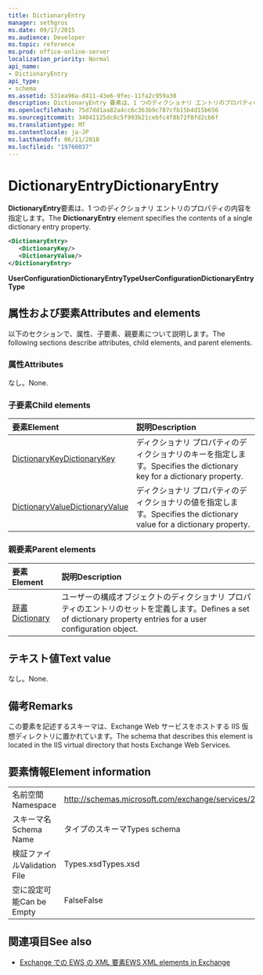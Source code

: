 ```yaml
---
title: DictionaryEntry
manager: sethgros
ms.date: 09/17/2015
ms.audience: Developer
ms.topic: reference
ms.prod: office-online-server
localization_priority: Normal
api_name:
- DictionaryEntry
api_type:
- schema
ms.assetid: 531ea96a-d411-43e6-9fec-11fa2c959a30
description: DictionaryEntry 要素は、1 つのディクショナリ エントリのプロパティの内容を指定します。
ms.openlocfilehash: 75d7dd1aa82a4cc6c363b9c787cfb15b4d15b656
ms.sourcegitcommit: 34041125dc8c5f993b21cebfc4f8b72f0fd2cb6f
ms.translationtype: MT
ms.contentlocale: ja-JP
ms.lasthandoff: 06/11/2018
ms.locfileid: "19760037"
---
```

# <a name="dictionaryentry"></a><span data-ttu-id="2013d-103">DictionaryEntry</span><span class="sxs-lookup"><span data-stu-id="2013d-103">DictionaryEntry</span></span>

<span data-ttu-id="2013d-104">**DictionaryEntry**要素は、1 つのディクショナリ エントリのプロパティの内容を指定します。</span><span class="sxs-lookup"><span data-stu-id="2013d-104">The **DictionaryEntry** element specifies the contents of a single dictionary entry property.</span></span> 
  
```xml
<DictionaryEntry>
   <DictionaryKey/>
   <DictionaryValue/>
</DictionaryEntry>
```

 <span data-ttu-id="2013d-105">**UserConfigurationDictionaryEntryType**</span><span class="sxs-lookup"><span data-stu-id="2013d-105">**UserConfigurationDictionaryEntryType**</span></span>
## <a name="attributes-and-elements"></a><span data-ttu-id="2013d-106">属性および要素</span><span class="sxs-lookup"><span data-stu-id="2013d-106">Attributes and elements</span></span>

<span data-ttu-id="2013d-107">以下のセクションで、属性、子要素、親要素について説明します。</span><span class="sxs-lookup"><span data-stu-id="2013d-107">The following sections describe attributes, child elements, and parent elements.</span></span>
  
### <a name="attributes"></a><span data-ttu-id="2013d-108">属性</span><span class="sxs-lookup"><span data-stu-id="2013d-108">Attributes</span></span>

<span data-ttu-id="2013d-109">なし。</span><span class="sxs-lookup"><span data-stu-id="2013d-109">None.</span></span>
  
### <a name="child-elements"></a><span data-ttu-id="2013d-110">子要素</span><span class="sxs-lookup"><span data-stu-id="2013d-110">Child elements</span></span>

|<span data-ttu-id="2013d-111">**要素**</span><span class="sxs-lookup"><span data-stu-id="2013d-111">**Element**</span></span>|<span data-ttu-id="2013d-112">**説明**</span><span class="sxs-lookup"><span data-stu-id="2013d-112">**Description**</span></span>|
|:-----|:-----|
|[<span data-ttu-id="2013d-113">DictionaryKey</span><span class="sxs-lookup"><span data-stu-id="2013d-113">DictionaryKey</span></span>](dictionarykey.md) <br/> |<span data-ttu-id="2013d-114">ディクショナリ プロパティのディクショナリのキーを指定します。</span><span class="sxs-lookup"><span data-stu-id="2013d-114">Specifies the dictionary key for a dictionary property.</span></span>  <br/> |
|[<span data-ttu-id="2013d-115">DictionaryValue</span><span class="sxs-lookup"><span data-stu-id="2013d-115">DictionaryValue</span></span>](dictionaryvalue.md) <br/> |<span data-ttu-id="2013d-116">ディクショナリ プロパティのディクショナリの値を指定します。</span><span class="sxs-lookup"><span data-stu-id="2013d-116">Specifies the dictionary value for a dictionary property.</span></span>  <br/> |
   
### <a name="parent-elements"></a><span data-ttu-id="2013d-117">親要素</span><span class="sxs-lookup"><span data-stu-id="2013d-117">Parent elements</span></span>

|<span data-ttu-id="2013d-118">**要素**</span><span class="sxs-lookup"><span data-stu-id="2013d-118">**Element**</span></span>|<span data-ttu-id="2013d-119">**説明**</span><span class="sxs-lookup"><span data-stu-id="2013d-119">**Description**</span></span>|
|:-----|:-----|
|[<span data-ttu-id="2013d-120">辞書</span><span class="sxs-lookup"><span data-stu-id="2013d-120">Dictionary</span></span>](dictionary.md) <br/> |<span data-ttu-id="2013d-121">ユーザーの構成オブジェクトのディクショナリ プロパティのエントリのセットを定義します。</span><span class="sxs-lookup"><span data-stu-id="2013d-121">Defines a set of dictionary property entries for a user configuration object.</span></span>  <br/> |
   
## <a name="text-value"></a><span data-ttu-id="2013d-122">テキスト値</span><span class="sxs-lookup"><span data-stu-id="2013d-122">Text value</span></span>

<span data-ttu-id="2013d-123">なし。</span><span class="sxs-lookup"><span data-stu-id="2013d-123">None.</span></span>
  
## <a name="remarks"></a><span data-ttu-id="2013d-124">備考</span><span class="sxs-lookup"><span data-stu-id="2013d-124">Remarks</span></span>

<span data-ttu-id="2013d-125">この要素を記述するスキーマは、Exchange Web サービスをホストする IIS 仮想ディレクトリに置かれています。</span><span class="sxs-lookup"><span data-stu-id="2013d-125">The schema that describes this element is located in the IIS virtual directory that hosts Exchange Web Services.</span></span>
  
## <a name="element-information"></a><span data-ttu-id="2013d-126">要素情報</span><span class="sxs-lookup"><span data-stu-id="2013d-126">Element information</span></span>

|||
|:-----|:-----|
|<span data-ttu-id="2013d-127">名前空間</span><span class="sxs-lookup"><span data-stu-id="2013d-127">Namespace</span></span>  <br/> |http://schemas.microsoft.com/exchange/services/2006/types  <br/> |
|<span data-ttu-id="2013d-128">スキーマ名</span><span class="sxs-lookup"><span data-stu-id="2013d-128">Schema Name</span></span>  <br/> |<span data-ttu-id="2013d-129">タイプのスキーマ</span><span class="sxs-lookup"><span data-stu-id="2013d-129">Types schema</span></span>  <br/> |
|<span data-ttu-id="2013d-130">検証ファイル</span><span class="sxs-lookup"><span data-stu-id="2013d-130">Validation File</span></span>  <br/> |<span data-ttu-id="2013d-131">Types.xsd</span><span class="sxs-lookup"><span data-stu-id="2013d-131">Types.xsd</span></span>  <br/> |
|<span data-ttu-id="2013d-132">空に設定可能</span><span class="sxs-lookup"><span data-stu-id="2013d-132">Can be Empty</span></span>  <br/> |<span data-ttu-id="2013d-133">False</span><span class="sxs-lookup"><span data-stu-id="2013d-133">False</span></span>  <br/> |
   
## <a name="see-also"></a><span data-ttu-id="2013d-134">関連項目</span><span class="sxs-lookup"><span data-stu-id="2013d-134">See also</span></span>

- [<span data-ttu-id="2013d-135">Exchange での EWS の XML 要素</span><span class="sxs-lookup"><span data-stu-id="2013d-135">EWS XML elements in Exchange</span></span>](ews-xml-elements-in-exchange.md)

